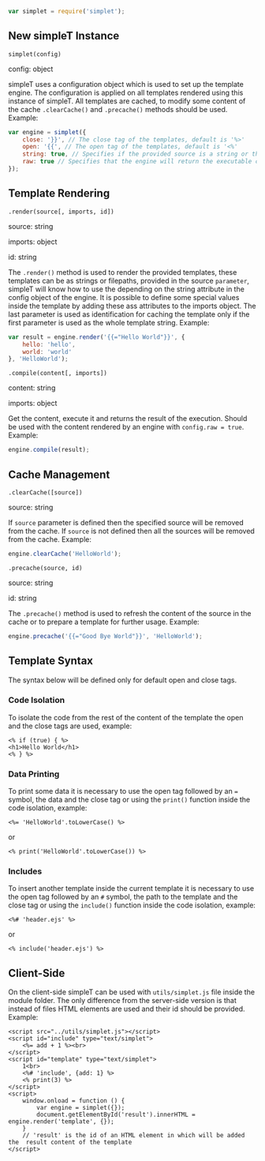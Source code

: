 ```javascript
var simplet = require('simplet');
```

## New simpleT Instance
`simplet(config)`

config: object

simpleT uses a configuration object which is used to set up the template engine. The configuration is applied on all templates rendered using this instance of simpleT. All templates are cached, to modify some content of the cache `.clearCache()` and `.precache()` methods should be used. Example:
```javascript
var engine = simplet({
    close: '}}', // The close tag of the templates, default is '%>'
    open: '{{', // The open tag of the templates, default is '<%'
    string: true, // Specifies if the provided source is a string or the path of a file, default is false (file path)
    raw: true // Specifies that the engine will return the executable content of the template, not the result, default is false
});
```

## Template Rendering
`.render(source[, imports, id])`

source: string

imports: object

id: string

The `.render()` method is used to render the provided templates, these templates can be as strings or filepaths, provided in the source `parameter`, simpleT will know how to use the depending on the string attribute in the config object of the engine. It is possible to define some special values inside the template by adding these ass attributes to the imports object. The last parameter is used as identification for caching the template only if the first parameter is used as the whole template string. Example:
```javascript
var result = engine.render('{{="Hello World"}}', {
    hello: 'hello',
    world: 'world'
}, 'HelloWorld');
```

`.compile(content[, imports])`

content: string

imports: object

Get the content, execute it and returns the result of the execution. Should be used with the content rendered by an engine with `config.raw = true`. Example:
```javascript
engine.compile(result);
```
## Cache Management
`.clearCache([source])`

source: string

If `source` parameter is defined then the specified source will be removed from the cache. If `source` is not defined then all the sources will be removed from the cache. Example:
```javascript
engine.clearCache('HelloWorld');
```

`.precache(source, id)`

source: string

id: string

The `.precache()` method is used to refresh the content of the source in the cache or to prepare a template for further usage. Example:
```javascript
engine.precache('{{="Good Bye World"}}', 'HelloWorld');
```
## Template Syntax
The syntax below will be defined only for default open and close tags.
### Code Isolation
To isolate the code from the rest of the content of the template the open and the close tags are used, example:

	<% if (true) { %>
	<h1>Hello World</h1>
	<% } %>

### Data Printing
To print some data it is necessary to use the open tag followed by an `=` symbol, the data and the close tag or using the `print()` function inside the code isolation, example:

	<%= 'HelloWorld'.toLowerCase() %>

or

	<% print('HelloWorld'.toLowerCase()) %>

### Includes
To insert another template inside the current template it is necessary to use the open tag followed by an `#` symbol, the path to the template and the close tag or using the `include()` function inside the code isolation, example:

	<%# 'header.ejs' %>

or

	<% include('header.ejs') %>
## Client-Side
On the client-side simpleT can be used with `utils/simplet.js` file inside the module folder. The only difference from the server-side version is that instead of files HTML elements are used and their id should be provided. Example:

	<script src="../utils/simplet.js"></script>
	<script id="include" type="text/simplet">
		<%= add + 1 %><br>
	</script>
	<script id="template" type="text/simplet">
		1<br>
		<%# 'include', {add: 1} %>
		<% print(3) %>
	</script>
	<script>
		window.onload = function () {
			var engine = simplet({});
			document.getElementById('result').innerHTML = engine.render('template', {});
		}
		// 'result' is the id of an HTML element in which will be added the  result content of the template
	</script>